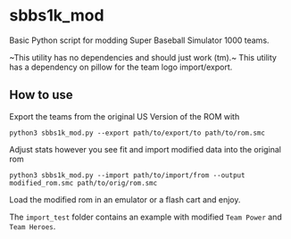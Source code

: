 # sbbs1k_mod
Basic Python script for modding Super Baseball Simulator 1000 teams.

~This utility has no dependencies and should just work (tm).~
This utility has a dependency on pillow for the team logo import/export.

## How to use
Export the teams from the original US Version of the ROM with

```
python3 sbbs1k_mod.py --export path/to/export/to path/to/rom.smc
```

Adjust stats however you see fit and import modified data into the original rom

```
python3 sbbs1k_mod.py --import path/to/import/from --output modified_rom.smc path/to/orig/rom.smc
```

Load the modified rom in an emulator or a flash cart and enjoy.

The `import_test` folder contains an example with modified `Team Power` and `Team Heroes`.
